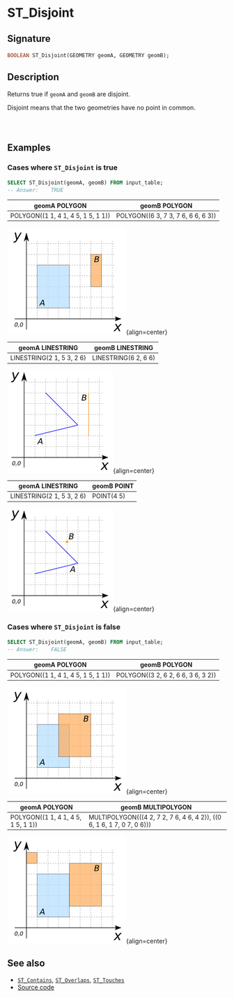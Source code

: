 # ST_Disjoint

## Signature

```sql
BOOLEAN ST_Disjoint(GEOMETRY geomA, GEOMETRY geomB);
```

## Description

Returns true if `geomA` and `geomB` are disjoint.

Disjoint means that the two geometries have no point in common.

```{include} type-warning_geometrycollection.md
```

```{include} sfs-1-2-1.md
```

```{include} spatial_indice_warning.md
```



## Examples

### Cases where `ST_Disjoint` is true

```sql
SELECT ST_Disjoint(geomA, geomB) FROM input_table;
-- Answer:    TRUE
```

| geomA POLYGON                       | geomB POLYGON                       |
|-------------------------------------|-------------------------------------|
| POLYGON((1 1, 4 1, 4 5, 1 5, 1 1))  | POLYGON((6 3, 7 3, 7 6, 6 6, 6 3))  |

![](./ST_Disjoint_1.png){align=center}

| geomA LINESTRING           | geomB LINESTRING      |
|----------------------------|-----------------------|
| LINESTRING(2 1, 5 3, 2 6)  | LINESTRING(6 2, 6 6)  |

![](./ST_Disjoint_2.png){align=center}

| geomA LINESTRING           | geomB POINT |
|----------------------------|-------------|
| LINESTRING(2 1, 5 3, 2 6)  | POINT(4 5)  |

![](./ST_Disjoint_3.png){align=center}

### Cases where `ST_Disjoint` is false

```sql
SELECT ST_Disjoint(geomA, geomB) FROM input_table;
-- Answer:    FALSE
```

| geomA POLYGON                       | geomB POLYGON                       |
|-------------------------------------|-------------------------------------|
| POLYGON((1 1, 4 1, 4 5, 1 5, 1 1))  | POLYGON((3 2, 6 2, 6 6, 3 6, 3 2))  |

![](./ST_Disjoint_4.png){align=center}

| geomA POLYGON                       | geomB MULTIPOLYGON                                                      |
|-------------------------------------|-------------------------------------------------------------------------|
| POLYGON((1 1, 4 1, 4 5, 1 5, 1 1))  | MULTIPOLYGON(((4 2, 7 2, 7 6, 4 6, 4 2)), ((0 6, 1 6, 1 7, 0 7, 0 6)))  |

![](./ST_Disjoint_5.png){align=center}

## See also

* [`ST_Contains`](../ST_Contains), [`ST_Overlaps`](../ST_Overlaps), [`ST_Touches`](../ST_Touches)
* <a href="https://github.com/orbisgis/h2gis/blob/master/h2gis-functions/src/main/java/org/h2gis/functions/spatial/predicates/ST_Disjoint.java" target="_blank">Source code</a>
